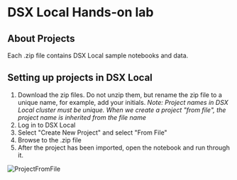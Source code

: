 # DSX Local Hands-on lab

## About Projects
Each .zip file contains DSX Local sample notebooks and data. 

## Setting up projects in DSX Local
1. Download the zip files. Do not unzip them, but rename the zip file to a unique name, for example, add your initials. 
   *Note: Project names in DSX Local cluster must be unique. When we create a project "from file", the project name is inherited from the file name* 
2. Log in to DSX Local
3. Select "Create New Project" and select "From File"
4. Browse to the .zip file
5. After the project has been imported, open the notebook and run through it. 

![ProjectFromFile](static/imgs/CreateProjectFromFile.JPG?raw=true)
